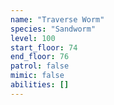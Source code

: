 ```yaml
---
name: "Traverse Worm"
species: "Sandworm"
level: 100
start_floor: 74
end_floor: 76
patrol: false
mimic: false
abilities: []
---
```


